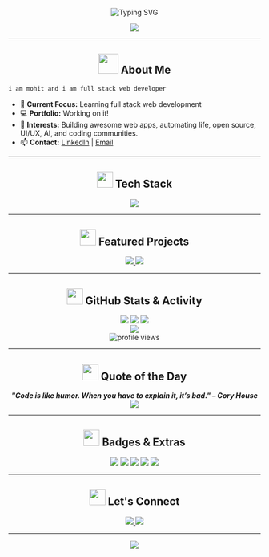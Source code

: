 <!-- Neon Techy GitHub Profile README for Mohit RadheUniyal: Crafted for 100/100 Visual & Informational Impact! -->

<p align="center">
  <img src="https://readme-typing-svg.demolab.com?font=Fira+Code&duration=4000&pause=1000&color=00FFD6&center=true&vCenter=true&width=700&lines=Hey!+I'm+Mohit+RadheUniyal;Full+Stack+Web+Developer;Open+Source+Fanatic;Welcome+to+my+Neon+Space+%F0%9F%8C%9F" alt="Typing SVG" />
</p>

<p align="center">
  <img src="https://capsule-render.vercel.app/api?type=waving&height=220&section=header&text=Welcome%20to%20My%20Profile&fontAlign=50&fontAlignY=40&color=gradient&animation=twinkling&fontColor=00FFD6" />
</p>

---

<h2 align="center"><img src="https://media.giphy.com/media/3ohhwytHcusSCXXOUg/giphy.gif" width="40"/> About Me</h2>

```css
i am mohit and i am full stack web developer
```
- 🚀 **Current Focus:** Learning full stack web development  
- 💻 **Portfolio:** Working on it!
- 🌟 **Interests:** Building awesome web apps, automating life, open source, UI/UX, AI, and coding communities.
- 📫 **Contact:** [LinkedIn](https://www.linkedin.com/in/iammohituniyal) | [Email](mailto:your.email@example.com)

---

<h2 align="center"><img src="https://media.giphy.com/media/4pMX5rJ4PYAEM/giphy.gif" width="32"/> Tech Stack</h2>

<p align="center">
  <img src="https://skillicons.dev/icons?i=js,ts,react,redux,nextjs,nodejs,express,mongodb,postgres,html,css,tailwind,bootstrap,python,flask,git,github,linux,vscode,figma,vercel,netlify,docker" />
</p>

---

<h2 align="center"><img src="https://media.giphy.com/media/3o7btPCcdNniyf0ArS/giphy.gif" width="32"/> Featured Projects</h2>

<p align="center">
  <a href="https://github.com/MohitRadheUniyal/Tic-Tac-Toe">
    <img src="https://github-readme-stats.vercel.app/api/pin/?username=MohitRadheUniyal&repo=Tic-Tac-Toe&theme=tokyonight&hide_border=true" />
  </a>
  <a href="https://github.com/MohitRadheUniyal/Face-Recognition-Based-Attendance-System-Using-Flask">
    <img src="https://github-readme-stats.vercel.app/api/pin/?username=MohitRadheUniyal&repo=Face-Recognition-Based-Attendance-System-Using-Flask&theme=tokyonight&hide_border=true" />
  </a>
</p>

---

<h2 align="center"><img src="https://media.giphy.com/media/5VKbvrjxpVJCM/giphy.gif" width="32"/> GitHub Stats & Activity</h2>

<p align="center">
  <img src="https://github-readme-stats.vercel.app/api?username=MohitRadheUniyal&show_icons=true&theme=tokyonight&hide_border=true&icon_color=00FFD6&title_color=00FFD6&bg_color=00000000" />
  <img src="https://github-readme-streak-stats.herokuapp.com?user=MohitRadheUniyal&theme=tokyonight&hide_border=true&dates=00FFD6&currStreakNum=00FFD6" />
  <img src="https://github-readme-stats.vercel.app/api/top-langs/?username=MohitRadheUniyal&layout=compact&theme=tokyonight&hide_border=true&title_color=00FFD6&bg_color=00000000" />
  <br/>
  <img src="https://activity-graph.herokuapp.com/graph?username=MohitRadheUniyal&theme=tokyo-night&hide_border=true&area=true" />
  <br/>
  <img src="https://komarev.com/ghpvc/?username=MohitRadheUniyal&style=flat-square&color=00FFD6" alt="profile views"/>
</p>

---

<h2 align="center"><img src="https://media.giphy.com/media/2kQbW2Yi9ztr1/giphy.gif" width="32"/> Quote of the Day</h2>

<p align="center">
  <b><i>"Code is like humor. When you have to explain it, it’s bad." – Cory House</i></b>
  <br>
  <img src="https://readme-typing-svg.demolab.com?font=Fira+Code&duration=4000&pause=1000&color=FF00FF&center=true&vCenter=true&width=600&lines=Keep+Building.+Keep+Learning.+Stay+Neon!" />
</p>

---

<h2 align="center"><img src="https://media.giphy.com/media/26BRv0ThflsHCqDrG/giphy.gif" width="32"/> Badges & Extras</h2>

<p align="center">
  <img src="https://img.shields.io/badge/Hacktoberfest-2025-blueviolet?style=for-the-badge&logo=hacktoberfest" />
  <img src="https://img.shields.io/badge/Open%20Source-💻-00FFD6?style=for-the-badge" />
  <img src="https://img.shields.io/badge/Full%20Stack%20Developer-%F0%9F%94%A5-00FFD6?style=for-the-badge" />
  <img src="https://img.shields.io/badge/AI%20Enthusiast-00FFD6?style=for-the-badge" />
  <img src="https://img.shields.io/badge/Community%20Lover-00FFD6?style=for-the-badge" />
</p>

---

<h2 align="center"><img src="https://media.giphy.com/media/4Zo41lhzKt6iZ8xff9/giphy.gif" width="32"/> Let's Connect</h2>
<p align="center">
  <a href="https://www.linkedin.com/in/iammohituniyal">
    <img src="https://img.shields.io/badge/LinkedIn-00FFD6?style=for-the-badge&logo=linkedin&logoColor=black" />
  </a>
  <a href="mailto:your.email@example.com">
    <img src="https://img.shields.io/badge/Email-00FFD6?style=for-the-badge&logo=gmail&logoColor=black" />
  </a>
</p>

---

<p align="center">
  <img src="https://capsule-render.vercel.app/api?type=rect&color=00FFD6&height=2&section=footer" />
</p>

